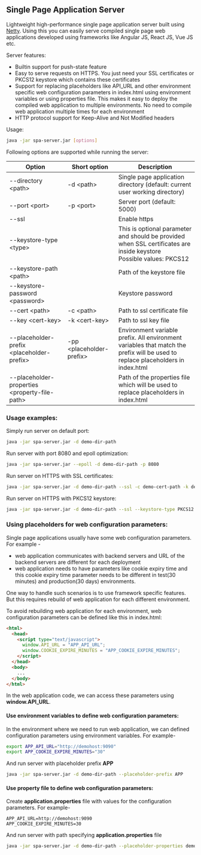 ## Single Page Application Server

Lightweight high-performance single page application server built using [Netty](https://netty.io/). Using this you can easily serve compiled single page web applications developed using frameworks like Angular JS, React JS, Vue JS etc.

Server features:
- Builtin support for push-state feature
- Easy to serve requests on HTTPS. You just need your SSL certificates or PKCS12 keystore which contains these certificates
- Support for replacing placeholders like API_URL and other environment specific web configuration parameters in index.html using environment variables or using properties file. This makes it easy to deploy the compiled web application to multiple environments. No need to compile web application multiple times for each environment
- HTTP protocol support for Keep-Alive and Not Modified headers

Usage:
```sh
java -jar spa-server.jar [options]
```

Following options are supported while running the server:

| Option | Short option | Description  |
|---|---|---|
| --directory &lt;path&gt;  | -d &lt;path&gt; | Single page application directory (default: current user working directory)  |
| --port &lt;port&gt;  | -p &lt;port&gt; | Server port (default: 5000) |
| --ssl  |   | Enable https  |
| --keystore-type &lt;type&gt;  |   | This is optional parameter and should be provided when SSL certificates are inside keystore<br>Possible values: PKCS12 |
| --keystore-path &lt;path&gt; |   | Path of the keystore file  |
| --keystore-password &lt;password&gt;  |   | Keystore password   |
| --cert &lt;path&gt; | -c &lt;path&gt; | Path to ssl certificate file   |
| --key &lt;cert-key&gt; | -k &lt;cert-key&gt; | Path to ssl key file  |
| --placeholder-prefix &lt;placeholder-prefix&gt;  | -pp &lt;placeholder-prefix&gt;  | Environment variable prefix. All environment variables that match the prefix will be used to replace placeholders in index.html  |
| --placeholder-properties &lt;property-file-path&gt;  |   | Path of the properties file which will be used to replace placeholders in index.html  |

### Usage examples:
Simply run server on default port:
```sh
java -jar spa-server.jar -d demo-dir-path
```

Run server with port 8080 and epoll optimization:
```sh
java -jar spa-server.jar --epoll -d demo-dir-path -p 8080
```

Run server on HTTPS with SSL certificates:
```sh
java -jar spa-server.jar -d demo-dir-path --ssl -c demo-cert-path -k demo-key-path
```

Run server on HTTPS with PKCS12 keystore:
```sh
java -jar spa-server.jar -d demo-dir-path --ssl --keystore-type PKCS12 --keystore-path demo-keystore-path --keystore-password demo-keystore-password
```

### Using placeholders for web configuration parameters:

Single page applications usually have some web configuration parameters. For example -  
- web application communicates with backend servers and URL of the backend servers are different for each deployment
- web application needs to have parameters like cookie expiry time and this cookie expiry time parameter needs to be different in test(30 minutes) and production(30 days) environments. 

One way to handle such scenarios is to use framework specific features. But this requires rebuild of web application for each different environment.

To avoid rebuilding web application for each environment, web configuration parameters can be defined like this in index.html:
```html
<html>
  <head>
    <script type="text/javascript">
      window.API_URL = "APP_API_URL";
      window.COOKIE_EXPIRE_MINUTES = "APP_COOKIE_EXPIRE_MINUTES";
    </script>
  </head>
  <body>
    ...
  </body>
</html>
```

In the web application code, we can access these parameters using <b>window.API_URL</b>.

#### Use environment variables to define web configuration parameters:
In the environment where we need to run web application, we can defined configuration parameters using environment variables. For example-
```sh
export APP_API_URL="http://demohost:9090"
export APP_COOKIE_EXPIRE_MINUTES="30"
```

And run server with placeholder prefix <b>APP</b>
```sh
java -jar spa-server.jar -d demo-dir-path --placeholder-prefix APP
```

#### Use property file to define web configuration parameters:
Create <b>application.properties</b> file with values for the configuration parameters. For example-
```properties
APP_API_URL=http://demohost:9090
APP_COOKIE_EXPIRE_MINUTES=30
```

And run server with path specifying <b>application.properties</b> file
```sh
java -jar spa-server.jar -d demo-dir-path --placeholder-properties demo-properties-file-path/application.properties
```
